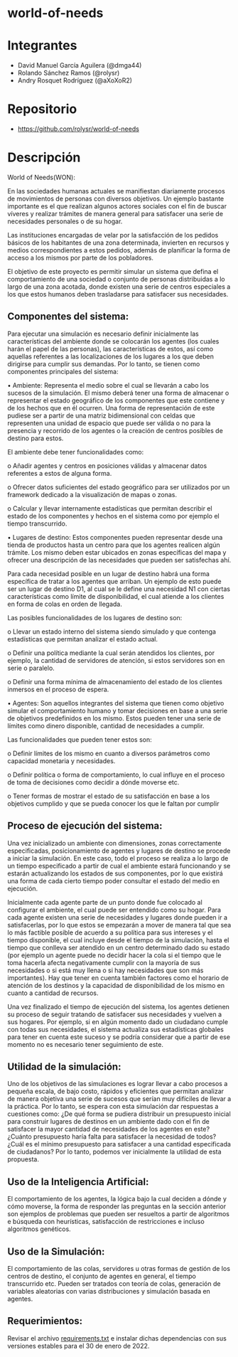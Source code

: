 # world-of-needs
# Integrantes
 - David Manuel García Aguilera (@dmga44)
 - Rolando Sánchez Ramos (@rolysr)
 - Andry Rosquet Rodríguez (@aXoXoR2)
# Repositorio
 - https://github.com/rolysr/world-of-needs
# Descripción
World of Needs(WON):

En las sociedades humanas actuales se manifiestan diariamente procesos de movimientos de personas con diversos objetivos. Un ejemplo bastante importante es el que realizan algunos actores sociales con el fin de buscar víveres y realizar trámites de manera general para satisfacer una serie de necesidades personales o de su hogar.

Las instituciones encargadas de velar por la satisfacción de los pedidos básicos de los habitantes de una zona determinada, invierten en recursos y medios correspondientes a estos pedidos, además de planificar la forma de acceso a los mismos por parte de los pobladores.

El objetivo de este proyecto es permitir simular un sistema que defina el comportamiento de una sociedad o conjunto de personas distribuidas a lo largo de una zona acotada, donde existen una serie de centros especiales a los que estos humanos deben trasladarse para satisfacer sus necesidades.

## Componentes del sistema:
Para ejecutar una simulación es necesario definir inicialmente las características del ambiente donde se colocarán los agentes (los cuales harán el papel de las personas), las características de estos, así como aquellas referentes a las localizaciones de los lugares a los que deben dirigirse para cumplir sus demandas. Por lo tanto, se tienen como componentes principales del sistema:

•	Ambiente: Representa el medio sobre el cual se llevarán a cabo los sucesos de la simulación. El mismo deberá tener una forma de almacenar o representar el estado geográfico de los componentes que este contiene y de los hechos que en él ocurren. Una forma de representación de este pudiese ser a partir de una matriz bidimensional con celdas que representen una unidad de espacio que puede ser válida o no para la presencia y recorrido de los agentes o la creación de centros posibles de destino para estos.

El ambiente debe tener funcionalidades como:

  o	Añadir agentes y centros en posiciones válidas y almacenar datos referentes a estos de alguna forma.
  
  o	Ofrecer datos suficientes del estado geográfico para ser utilizados por un framework dedicado a la visualización de mapas o zonas.
  
  o	Calcular y llevar internamente estadísticas que permitan describir el estado de los componentes y hechos en el sistema como por ejemplo el tiempo transcurrido.

•	Lugares de destino: Estos componentes pueden representar desde una tienda de productos hasta un centro para que los agentes realicen algún trámite. Los mismo deben estar ubicados en zonas específicas del mapa y ofrecer una descripción de las necesidades que pueden ser satisfechas ahí. 

Para cada necesidad posible en un lugar de destino habrá una forma específica de tratar a los agentes que arriban. Un ejemplo de esto puede ser un lugar de destino D1, al cual se le define una necesidad N1 con ciertas características como límite de disponibilidad, el cual atiende a los clientes en forma de colas en orden de llegada.

Las posibles funcionalidades de los lugares de destino son:

  o	Llevar un estado interno del sistema siendo simulado y que contenga estadísticas que permitan analizar el estado actual.
  
  o	Definir una política mediante la cual serán atendidos los clientes, por ejemplo, la cantidad de servidores de atención, si estos servidores son en serie o paralelo.
  
  o	Definir una forma mínima de almacenamiento del estado de los clientes inmersos en el proceso de espera.

•	Agentes: Son aquellos integrantes del sistema que tienen como objetivo simular el comportamiento humano y tomar decisiones en base a una serie de objetivos predefinidos en los mismo. Estos pueden tener una serie de límites como dinero disponible, cantidad de necesidades a cumplir. 

Las funcionalidades que pueden tener estos son:

  o	Definir límites de los mismo en cuanto a diversos parámetros como capacidad monetaria y necesidades.
  
  o	Definir política o forma de comportamiento, lo cual influye en el proceso de toma de decisiones como decidir a dónde moverse etc.

  o	Tener formas de mostrar el estado de su satisfacción en base a los objetivos cumplido y que se pueda conocer los que le faltan por  cumplir

## Proceso de ejecución del sistema:
Una vez inicializado un ambiente con dimensiones, zonas correctamente especificadas, posicionamiento de agentes y lugares de destino se procede a iniciar la simulación. En este caso, todo el proceso se realiza a lo largo de un tiempo especificado a partir de cual el ambiente estará funcionando y se estarán actualizando los estados de sus componentes, por lo que existirá una forma de cada cierto tiempo poder consultar el estado del medio en ejecución.

Inicialmente cada agente parte de un punto donde fue colocado al configurar el ambiente, el cual puede ser entendido como su hogar. Para cada agente existen una serie de necesidades y lugares donde pueden ir a satisfacerlas, por lo que estos se empezarán a mover de manera tal que sea lo más factible posible de acuerdo a su política para sus intereses y el tiempo disponible, el cual incluye desde el tiempo de la simulación, hasta el tiempo que conlleva ser atendido en un centro determinado dado su estado (por ejemplo un agente puede no decidir hacer la cola si el tiempo que le toma hacerla afecta negativamente cumplir con la mayoría de sus necesidades o si está muy llena o si hay necesidades que son más importantes). Hay que tener en cuenta también factores como el horario de atención de los destinos y la capacidad de disponibilidad de los mismo en cuanto a cantidad de recursos.

Una vez finalizado el tiempo de ejecución del sistema, los agentes detienen su proceso de seguir tratando de satisfacer sus necesidades y vuelven a sus hogares. Por ejemplo, si en algún momento dado un ciudadano cumple con todas sus necesidades, el sistema actualiza sus estadísticas globales para tener en cuenta este suceso y se podría considerar que a partir de ese momento no es necesario tener seguimiento de este.

## Utilidad de la simulación:
Uno de los objetivos de las simulaciones es lograr llevar a cabo procesos a pequeña escala, de bajo costo, rápidos y eficientes que permitan analizar de manera objetiva una serie de sucesos que serían muy difíciles de llevar a la práctica. Por lo tanto, se espera con esta simulación dar respuestas a cuestiones como: ¿De qué forma se pudiera distribuir un presupuesto inicial para construir lugares de destinos en un ambiente dado con el fin de satisfacer la mayor cantidad de necesidades de los agentes en este? ¿Cuánto presupuesto haría falta para satisfacer la necesidad de todos? ¿Cuál es el mínimo presupuesto para satisfacer a una cantidad especificada de ciudadanos? Por lo tanto, podemos ver inicialmente la utilidad de esta propuesta.

## Uso de la Inteligencia Artificial: 
El comportamiento de los agentes, la lógica bajo la cual deciden a dónde y cómo moverse, la forma de responder las preguntas en la sección anterior son ejemplos de problemas que pueden ser resueltos a partir de algoritmos e búsqueda con heurísticas, satisfacción de restricciones e incluso algoritmos genéticos.

## Uso de la Simulación:
El comportamiento de las colas, servidores u otras formas de gestión de los centros de destino, el conjunto de agentes en general, el tiempo transcurrido etc. Pueden ser tratados con teoría de colas, generación de variables aleatorias con varias distribuciones y simulación basada en agentes.

## Requerimientos:
Revisar el archivo [requirements.txt](https://github.com/rolysr/world-of-needs/requirements.txt) e instalar dichas dependencias con sus versiones estables para el 30 de enero de 2022.

